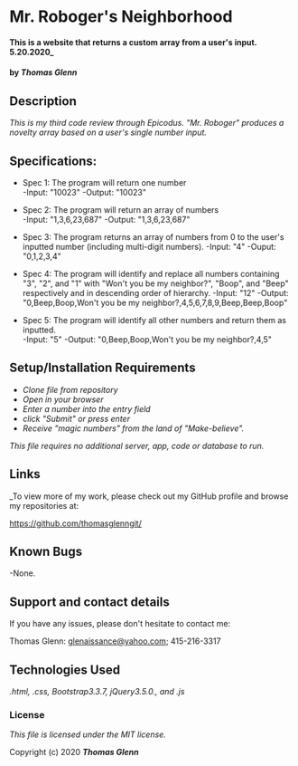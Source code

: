 
# Mr. Roboger's Neighborhood

#### This is a website that returns a custom array from a user's input. 5.20.2020_

#### by _**Thomas Glenn**_

## Description

_This is my third code review through <em>Epicodus</em>. "Mr. Roboger" produces a novelty array based on a user's single number input._

## Specifications:

* Spec 1: The program will return one number	
    -Input: "10023"	
    -Output: "10023"

* Spec 2: The program will return an array of numbers	
    -Input: "1,3,6,23,687"
    -Output: "1,3,6,23,687"

* Spec 3: The program returns an array of numbers from 0 to the user's inputted number (including multi-digit numbers).	
    -Input: "4"	
    -Ouput: "0,1,2,3,4"	

* Spec 4: The program will identify and replace all numbers containing "3", "2", and "1" with "Won't you be my neighbor?", "Boop", and "Beep" respectively and in descending order of hierarchy.
    -Input: "12"
    -Output: "0,Beep,Boop,Won't you be my neighbor?,4,5,6,7,8,9,Beep,Beep,Boop"

* Spec 5: The program will identify all other numbers	and return them as inputted.	
    -Input: "5"
    -Output: "0,Beep,Boop,Won't you be my neighbor?,4,5"

## Setup/Installation Requirements

* _Clone file from repository_
* _Open in your browser_
* _Enter a number into the entry field_
* _click "Submit" or press enter_
* _Receive "magic numbers" from the land of "Make-believe"._

_This file requires no additional server, app, code or database to run._

## Links

_To view more of my work, please check out my GitHub profile and browse my repositories at:

https://github.com/thomasglenngit/

## Known Bugs
-None.

## Support and contact details

If you have any issues, please don't hesitate to contact me:

Thomas Glenn: glenaissance@yahoo.com; 415-216-3317

## Technologies Used

_.html, .css, Bootstrap3.3.7, jQuery3.5.0., and .js_

### License

*This file is licensed under the MIT license.*

Copyright (c) 2020 **_Thomas Glenn_**